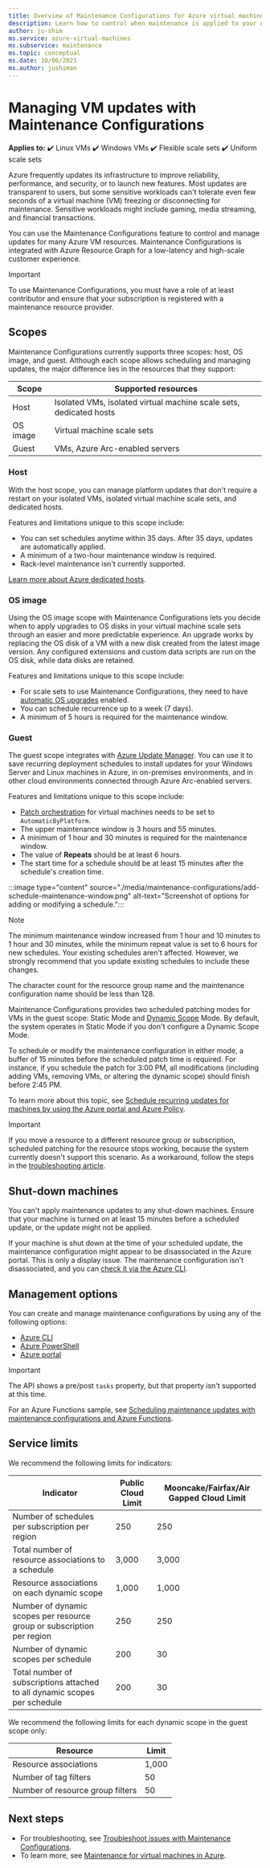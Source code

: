 ```yaml
---
title: Overview of Maintenance Configurations for Azure virtual machines
description: Learn how to control when maintenance is applied to your Azure VMs by using Maintenance Configurations.
author: ju-shim
ms.service: azure-virtual-machines
ms.subservice: maintenance
ms.topic: conceptual
ms.date: 10/06/2021
ms.author: jushiman
---
```


# Managing VM updates with Maintenance Configurations

**Applies to:** :heavy_check_mark: Linux VMs :heavy_check_mark: Windows VMs :heavy_check_mark: Flexible scale sets :heavy_check_mark: Uniform scale sets

Azure frequently updates its infrastructure to improve reliability, performance, and security, or to launch new features. Most updates are transparent to users, but some sensitive workloads can't tolerate even few seconds of a virtual machine (VM) freezing or disconnecting for maintenance. Sensitive workloads might include gaming, media streaming, and financial transactions.

You can use the Maintenance Configurations feature to control and manage updates for many Azure VM resources. Maintenance Configurations is integrated with Azure Resource Graph for a low-latency and high-scale customer experience.

> [!IMPORTANT]
> To use Maintenance Configurations, you must have a role of at least contributor and ensure that your subscription is registered with a maintenance resource provider.

## Scopes

Maintenance Configurations currently supports three scopes: host, OS image, and guest. Although each scope allows scheduling and managing updates, the major difference lies in the resources that they support:

| Scope    | Supported resources          |
|----------|----------------------------|
| Host     | Isolated VMs, isolated virtual machine scale sets, dedicated hosts  |
| OS image | Virtual machine scale sets |
| Guest    | VMs, Azure Arc-enabled servers |

### Host

With the host scope, you can manage platform updates that don't require a restart on your isolated VMs, isolated virtual machine scale sets, and dedicated hosts.

Features and limitations unique to this scope include:

- You can set schedules anytime within 35 days. After 35 days, updates are automatically applied.
- A minimum of a two-hour maintenance window is required.
- Rack-level maintenance isn't currently supported.

[Learn more about Azure dedicated hosts](dedicated-hosts.md).

### OS image

Using the OS image scope with Maintenance Configurations lets you decide when to apply upgrades to OS disks in your virtual machine scale sets through an easier and more predictable experience. An upgrade works by replacing the OS disk of a VM with a new disk created from the latest image version. Any configured extensions and custom data scripts are run on the OS disk, while data disks are retained.

Features and limitations unique to this scope include:

- For scale sets to use Maintenance Configurations, they need to have [automatic OS upgrades](../virtual-machine-scale-sets/virtual-machine-scale-sets-automatic-upgrade.md) enabled.
- You can schedule recurrence up to a week (7 days).
- A minimum of 5 hours is required for the maintenance window.

### Guest

The guest scope integrates with [Azure Update Manager](/azure/update-center/overview). You can use it to save recurring deployment schedules to install updates for your Windows Server and Linux machines in Azure, in on-premises environments, and in other cloud environments connected through Azure Arc-enabled servers.

Features and limitations unique to this scope include:

- [Patch orchestration](automatic-vm-guest-patching.md#patch-orchestration-modes) for virtual machines needs to be set to `AutomaticByPlatform`.
- The upper maintenance window is 3 hours and 55 minutes.
- A minimum of 1 hour and 30 minutes is required for the maintenance window.
- The value of **Repeats** should be at least 6 hours.
- The start time for a schedule should be at least 15 minutes after the schedule's creation time.

:::image type="content" source="./media/maintenance-configurations/add-schedule-maintenance-window.png" alt-text="Screenshot of options for adding or modifying a schedule.":::

> [!NOTE]
> The minimum maintenance window increased from 1 hour and 10 minutes to 1 hour and 30 minutes, while the minimum repeat value is set to 6 hours for new schedules. Your existing schedules aren't affected. However, we strongly recommend that you update existing schedules to include these changes.
>
> The character count for the resource group name and the maintenance configuration name should be less than 128.

Maintenance Configurations provides two scheduled patching modes for VMs in the guest scope: Static Mode and [Dynamic Scope](/azure/update-manager/dynamic-scope-overview) Mode. By default, the system operates in Static Mode if you don't configure a Dynamic Scope Mode.

To schedule or modify the maintenance configuration in either mode, a buffer of 15 minutes before the scheduled patch time is required. For instance, if you schedule the patch for 3:00 PM, all modifications (including adding VMs, removing VMs, or altering the dynamic scope) should finish before 2:45 PM.

To learn more about this topic, see [Schedule recurring updates for machines by using the Azure portal and Azure Policy](/azure/update-center/scheduled-patching).

> [!IMPORTANT]
> If you move a resource to a different resource group or subscription, scheduled patching for the resource stops working, because the system currently doesn't support this scenario. As a workaround, follow the steps in the [troubleshooting article](troubleshoot-maintenance-configurations.md#scheduled-patching-stops-working-after-the-resource-is-moved).

## Shut-down machines

You can't apply maintenance updates to any shut-down machines. Ensure that your machine is turned on at least 15 minutes before a scheduled update, or the update might not be applied.

If your machine is shut down at the time of your scheduled update, the maintenance configuration might appear to be disassociated in the Azure portal. This is only a display issue. The maintenance configuration isn't disassociated, and you can [check it via the Azure CLI](maintenance-configurations-cli.md#check-the-configuration).

## Management options

You can create and manage maintenance configurations by using any of the following options:

- [Azure CLI](maintenance-configurations-cli.md)
- [Azure PowerShell](maintenance-configurations-powershell.md)
- [Azure portal](maintenance-configurations-portal.md)

> [!IMPORTANT]
> The API shows a pre/post `tasks` property, but that property isn't supported at this time.

For an Azure Functions sample, see [Scheduling maintenance updates with maintenance configurations and Azure Functions](https://github.com/Azure/azure-docs-powershell-samples/tree/master/maintenance-auto-scheduler).

## Service limits

We recommend the following limits for indicators:

| Indicator    | Public Cloud Limit          | Mooncake/Fairfax/Air Gapped Cloud Limit |
|----------|----------------------------|--------------------------|
| Number of schedules per subscription per region     | 250  | 250 |
| Total number of resource associations to a schedule | 3,000 | 3,000 |
| Resource associations on each dynamic scope    | 1,000 | 1,000 |
| Number of dynamic scopes per resource group or subscription per region     | 250  | 250  |
| Number of dynamic scopes per schedule   | 200  | 30  |
| Total number of subscriptions attached to all dynamic scopes per schedule   | 200  | 30  |

We recommend the following limits for each dynamic scope in the guest scope only:

| Resource    | Limit          |
|----------|----------------------------|
| Resource associations     | 1,000  |
| Number of tag filters | 50 |
| Number of resource group filters    | 50 |

## Next steps

- For troubleshooting, see [Troubleshoot issues with Maintenance Configurations](troubleshoot-maintenance-configurations.md).
- To learn more, see [Maintenance for virtual machines in Azure](maintenance-and-updates.md).
